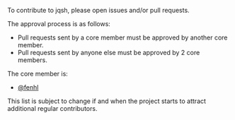 To contribute to jqsh, please open issues and/or pull requests.

The approval process is as follows:

*   Pull requests sent by a core member must be approved by another core member.
*   Pull requests sent by anyone else must be approved by 2 core members.

The core member is:

*   [@fenhl](https://github.com/fenhl)

This list is subject to change if and when the project starts to attract additional regular contributors.

